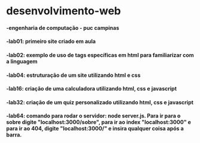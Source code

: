 # desenvolvimento-web
<h4>-engenharia de computação - puc campinas</h4>

<h4>-lab01: primeiro site criado em aula</h4>

<h4>-lab02: exemplo de uso de tags específicas em html para familiarizar com a linguagem</h4>

<h4>-lab04: estruturação de um site utilizando html e css</h4>

<h4>-lab16: criação de uma calculadora utilizando html, css e javascript</h4>

<h4>-lab32: criação de um quiz personalizado utilizando html, css e javascript</h4>

<h4>-lab64: comando para rodar o servidor: node server.js. Para ir para o sobre digite "localhost:3000/sobre", para ir ao index "localhost:3000" e para ir ao 404, digite "localhost:3000/" e insira qualquer coisa após a barra.</h4>
